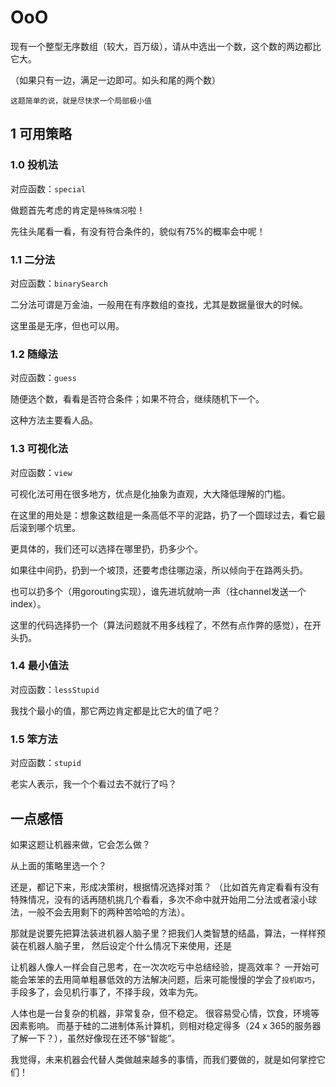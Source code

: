 # OoO
现有一个整型无序数组（较大，百万级），请从中选出一个数，这个数的两边都比它大。

（如果只有一边，满足一边即可。如头和尾的两个数）

```
这题简单的说，就是尽快求一个局部极小值
```

## 1 可用策略

### 1.0 投机法

对应函数：`special`

做题首先考虑的肯定是`特殊情况`啦！

先往头尾看一看，有没有符合条件的，貌似有75%的概率会中呢！

### 1.1 二分法

对应函数：`binarySearch`

二分法可谓是万金油，一般用在有序数组的查找，尤其是数据量很大的时候。

这里虽是无序，但也可以用。

### 1.2 随缘法

对应函数：`guess`

随便选个数，看看是否符合条件；如果不符合，继续随机下一个。

这种方法主要看人品。

### 1.3 可视化法

对应函数：`view`

可视化法可用在很多地方，优点是化抽象为直观，大大降低理解的门槛。

在这里的用处是：想象这数组是一条高低不平的泥路，扔了一个圆球过去，看它最后滚到哪个坑里。

更具体的，我们还可以选择在哪里扔，扔多少个。

如果往中间扔，扔到一个坡顶，还要考虑往哪边滚，所以倾向于在路两头扔。

也可以扔多个（用gorouting实现），谁先进坑就响一声（往channel发送一个index）。

这里的代码选择扔一个（算法问题就不用多线程了，不然有点作弊的感觉），在开头扔。

### 1.4 最小值法

对应函数：`lessStupid`

我找个最小的值，那它两边肯定都是比它大的值了吧？

### 1.5 笨方法

对应函数：`stupid`

老实人表示，我一个个看过去不就行了吗？

## 一点感悟

如果这题让机器来做，它会怎么做？

从上面的策略里选一个？

还是，都记下来，形成决策树，根据情况选择对策？
（比如首先肯定看看有没有特殊情况，没有的话再随机挑几个看看，多次不命中就开始用二分法或者滚小球法，一般不会去用剩下的两种苦哈哈的方法）。

那就是说要先把算法装进机器人脑子里？把我们人类智慧的结晶，算法，一样样预装在机器人脑子里，
然后设定个什么情况下来使用，还是

让机器人像人一样会自己思考，在一次次吃亏中总结经验，提高效率？
一开始可能会笨笨的去用简单粗暴低效的方法解决问题，后来可能慢慢的学会了`投机取巧`，
手段多了，会见机行事了，不择手段，效率为先。

人体也是一台复杂的机器，非常复杂，但不稳定。
很容易受心情，饮食，环境等因素影响。
而基于硅的二进制体系计算机，则相对稳定得多（24 x 365的服务器了解一下？），虽然好像现在还不够“智能”。

我觉得，未来机器会代替人类做越来越多的事情，而我们要做的，就是如何掌控它们！
